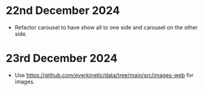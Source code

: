 # 22nd December 2024
* Refactor carousel to have show all to one side and carousel on the other side.


# 23rd December 2024
* Use https://github.com/everkinetic/data/tree/main/src/images-web for images.
